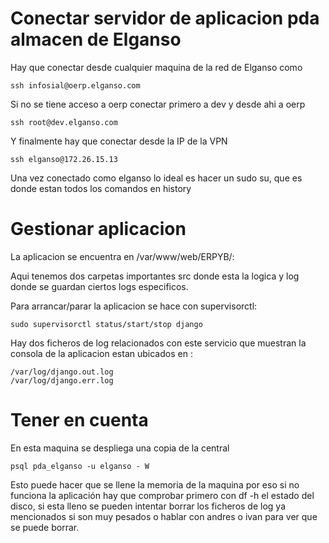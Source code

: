 # Conectar servidor de aplicacion pda almacen de Elganso

Hay que conectar desde cualquier maquina de la red de Elganso como

```
ssh infosial@oerp.elganso.com
```

Si no se tiene acceso a oerp conectar primero a dev y desde ahi a oerp

```
ssh root@dev.elganso.com
```

Y finalmente hay que conectar desde la IP de la VPN

```
ssh elganso@172.26.15.13
```

Una vez conectado como elganso lo ideal es hacer un sudo su, que es donde estan todos los comandos en history

# Gestionar aplicacion

La aplicacion se encuentra en /var/www/web/ERPYB/:

Aqui tenemos dos carpetas importantes src donde esta la logica y log donde se guardan ciertos logs especificos.

Para arrancar/parar la aplicacion se hace con supervisorctl:

```
sudo supervisorctl status/start/stop django
```

Hay dos ficheros de log relacionados con este servicio que muestran la consola de la aplicacion estan ubicados en :

```
/var/log/django.out.log
/var/log/django.err.log
```

# Tener en cuenta

En esta maquina se despliega una copia de la central

```
psql pda_elganso -u elganso - W
```

Esto puede hacer que se llene la memoria de la maquina por eso si no funciona la aplicación hay que comprobar primero con df -h el estado del disco, si esta lleno se pueden intentar borrar los ficheros de log ya mencionados si son muy pesados o hablar con andres o ivan para ver que se puede borrar.
